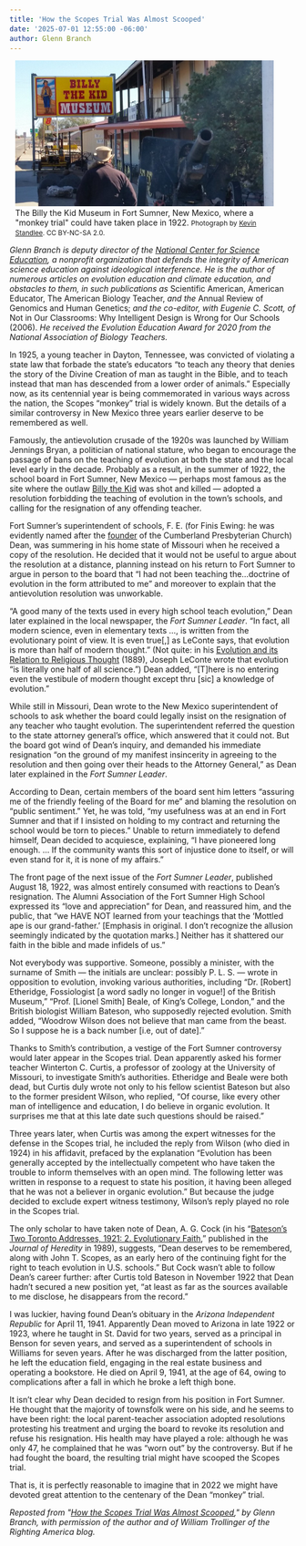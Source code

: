 ```yaml
---
title: 'How the Scopes Trial Was Almost Scooped'
date: '2025-07-01 12:55:00 -06:00'
author: Glenn Branch
---
```

<figure class="on-the-left-side" style="margin-top: 10px; margin-right: 40px; margin-bottom: 10px; margin-left: 10px;">
<img src="/uploads/2025/Billy_The_Kid_Museum.jpg" alt="Billy the Kid Museum"/>
<figcaption>The Billy the Kid Museum in Fort Sumner, New Mexico, where a "monkey trial" could have taken place in 1922. <small>Photograph by <a href="https://www.flickr.com/photos/8638651@N07/">Kevin Standlee</a>. CC BY-NC-SA 2.0.</small></figcaption>
</figure>

<i> Glenn Branch is deputy director of the <a href="https://ncse.ngo/">National Center for Science Education</a>, a nonprofit organization that defends the integrity of American science education against ideological interference. He is the author of numerous articles on evolution education and climate education, and obstacles to them, in such publications as </i>Scientific American, American Educator, The American Biology Teacher, <i>and the </i>Annual Review of Genomics and Human Genetics; <i>and the co-editor, with Eugenie C. Scott, of </i>Not in Our Classrooms: Why Intelligent Design is Wrong for Our Schools (2006). <i>He received the Evolution Education Award for 2020 from the National Association of Biology Teachers. </i>


In 1925, a young teacher in Dayton, Tennessee, was convicted of violating a state law that forbade the state’s educators “to teach any theory that denies the story of the Divine Creation of man as taught in the Bible, and to teach instead that man has descended from a lower order of animals.” Especially now, as its centennial year is being commemorated in various ways across the nation, the Scopes “monkey” trial is widely known. But the details of a similar controversy in New Mexico three years earlier deserve to be remembered as well.

Famously, the antievolution crusade of the 1920s was launched by William Jennings Bryan, a politician of national stature, who began to encourage the passage of bans on the teaching of evolution at both the state and the local level early in the decade. Probably as a result, in the summer of 1922, the school board in Fort Sumner, New Mexico — perhaps most famous as the site where the outlaw <a href="https://en.wikipedia.org/wiki/Billy_the_Kid">Billy the Kid</a> was shot and killed — adopted a resolution forbidding the teaching of evolution in the town’s schools, and calling for the resignation of any offending teacher.

Fort Sumner’s superintendent of schools, F. E. (for Finis Ewing: he was evidently named after the <a href="https://en.wikipedia.org/wiki/Finis_Ewing">founder</a> of the Cumberland Presbyterian Church) Dean, was summering in his home state of Missouri when he received a copy of the resolution. He decided that it would not be useful to argue about the resolution at a distance, planning instead on his return to Fort Sumner to argue in person to the board that “I had not been teaching the…doctrine of evolution in the form attributed to me” and moreover to explain that the antievolution resolution was unworkable.

<!--more-->

“A good many of the texts used in every high school teach evolution,” Dean later explained in the local newspaper, the <i>Fort Sumner Leader</i>. “In fact, all modern science, even in elementary texts …, is written from the evolutionary point of view. It is even true[,] as LeConte says, that evolution is more than half of modern thought.” (Not quite: in his <a href="https://babel.hathitrust.org/cgi/pt?id=hvd.32044106203474&seq=7">Evolution and its Relation to Religious Thought</a> (1889), Joseph LeConte wrote that evolution “is literally one half of all science.”) Dean added, “[T]here is no entering even the vestibule of modern thought except thru [sic] a knowledge of evolution.”

While still in Missouri, Dean wrote to the New Mexico superintendent of schools to ask whether the board could legally insist on the resignation of any teacher who taught evolution. The superintendent referred the question to the state attorney general’s office, which answered that it could not. But the board got wind of Dean’s inquiry, and demanded his immediate resignation “on the ground of my manifest insincerity in agreeing to the resolution and then going over their heads to the Attorney General,” as Dean later explained in the <i>Fort Sumner Leader</i>. 

According to Dean, certain members of the board sent him letters “assuring me of the friendly feeling of the Board for me” and blaming the resolution on “public sentiment.” Yet, he was told, “my usefulness was at an end in Fort Sumner and that if I insisted on holding to my contract and returning the school would be torn to pieces.” Unable to return immediately to defend himself, Dean decided to acquiesce, explaining, “I have pioneered long enough. … If the community wants this sort of injustice done to itself, or will even stand for it, it is none of my affairs.” 

The front page of the next issue of the <i>Fort Sumner Leader</i>, published August 18, 1922, was almost entirely consumed with reactions to Dean’s resignation. The Alumni Association of the Fort Sumner High School expressed its “love and appreciation” for Dean, and reassured him, and the public, that “we HAVE NOT learned from your teachings that the ‘Mottled ape is our grand-father.’ [Emphasis in original. I don’t recognize the allusion seemingly indicated by the quotation marks.] Neither has it shattered our faith in the bible and made infidels of us.”

Not everybody was supportive. Someone, possibly a minister, with the surname of Smith — the initials are unclear: possibly P. L. S. — wrote in opposition to evolution, invoking various authorities, including “Dr. [Robert] Etheridge, Fossiologist [a word sadly no longer in vogue!] of the British Museum,” “Prof. [Lionel Smith] Beale, of King’s College, London,” and the British biologist William Bateson, who supposedly rejected evolution. Smith added, “Woodrow Wilson does not believe that man came from the beast. So I suppose he is a back number [i.e, out of date].”

Thanks to Smith’s contribution, a vestige of the Fort Sumner controversy would later appear in the Scopes trial. Dean apparently asked his former teacher Winterton C. Curtis, a professor of zoology at the University of Missouri, to investigate Smith’s authorities. Etheridge and Beale were both dead, but Curtis duly wrote not only to his fellow scientist Bateson but also to the former president Wilson, who replied, “Of course, like every other man of intelligence and education, I do believe in organic evolution. It surprises me that at this late date such questions should be raised.”

Three years later, when Curtis was among the expert witnesses for the defense in the Scopes trial, he included the reply from Wilson (who died in 1924) in his affidavit, prefaced by the explanation “Evolution has been generally accepted by the intellectually competent who have taken the trouble to inform themselves with an open mind. The following letter was written in response to a request to state his position, it having been alleged that he was not a believer in organic evolution.” But because the judge decided to exclude expert witness testimony, Wilson’s reply played no role in the Scopes trial.

The only scholar to have taken note of Dean, A. G. Cock (in his “<a href="https://academic.oup.com/jhered/article-abstract/80/2/96/902887?redirectedFrom=PDF">Bateson’s Two Toronto Addresses, 1921: 2. Evolutionary Faith</a>,” published in the <i>Journal of Heredity</i> in 1989), suggests, “Dean deserves to be remembered, along with John T. Scopes, as an early hero of the continuing fight for the right to teach evolution in U.S. schools.” But Cock wasn’t able to follow Dean’s career further: after Curtis told Bateson in November 1922 that Dean hadn’t secured a new position yet, “at least as far as the sources available to me disclose, he disappears from the record.”

I was luckier, having found Dean’s obituary in the <i>Arizona Independent Republic</i> for April 11, 1941. Apparently Dean moved to Arizona in late 1922 or 1923, where he taught in St. David for two years, served as a principal in Benson for seven years, and served as a superintendent of schools in Williams for seven years. After he was discharged from the latter position, he left the education field, engaging in the real estate business and operating a bookstore. He died on April 9, 1941, at the age of 64, owing to complications after a fall in which he broke a left thigh bone.

It isn’t clear why Dean decided to resign from his position in Fort Sumner. He thought that the majority of townsfolk were on his side, and he seems to have been right: the local parent-teacher association adopted resolutions protesting his treatment and urging the board to revoke its resolution and refuse his resignation. His health may have played a role: although he was only 47, he complained that he was “worn out” by the controversy. But if he had fought the board, the resulting trial might have scooped the Scopes trial. 

That is, it is perfectly reasonable to imagine that in 2022 we might have devoted great attention to the centenary of the Dean “monkey” trial.


<i>Reposted from "<a href="https://rightingamerica.net/how-the-scopes-trial-was-almost-scooped/">How the Scopes Trial Was Almost Scooped</a>," by Glenn Branch, with permission of the author and of William Trollinger of the Righting America blog.</i> 




